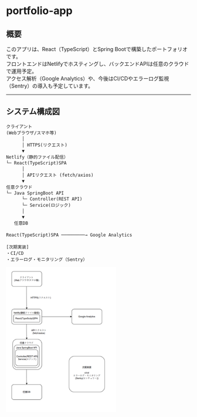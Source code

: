 # portfolio-app

## 概要

このアプリは、React（TypeScript）とSpring Bootで構築したポートフォリオです。  
フロントエンドはNetlifyでホスティングし、バックエンドAPIは任意のクラウドで運用予定。  
アクセス解析（Google Analytics）や、今後はCI/CDやエラーログ監視（Sentry）の導入も予定しています。

---

## システム構成図

```plaintext
クライアント
(Webブラウザ/スマホ等)
      │
      │ HTTPS(リクエスト)
      ▼
Netlify（静的ファイル配信）
└─ React(TypeScript)SPA
      │
      │ APIリクエスト (fetch/axios)
      ▼
任意クラウド
└─ Java SpringBoot API
      └─ Controller(REST API)
      └─ Service(ロジック)
      │
      ▼
   任意DB

React(TypeScript)SPA ─────────→ Google Analytics

[次期実装]
・CI/CD
・エラーログ・モニタリング（Sentry）

```


<img src="/architect/architect.png" alt="構成図" width="300" />